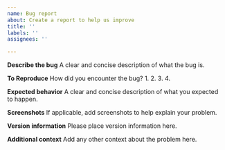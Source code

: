 ```yaml
---
name: Bug report
about: Create a report to help us improve
title: ''
labels: ''
assignees: ''

---
```


**Describe the bug**
A clear and concise description of what the bug is.

**To Reproduce**
How did you encounter the bug?
1. 
2. 
3. 
4. 

**Expected behavior**
A clear and concise description of what you expected to happen.

**Screenshots**
If applicable, add screenshots to help explain your problem.

**Version information**
Please place version information here.

**Additional context**
Add any other context about the problem here.
